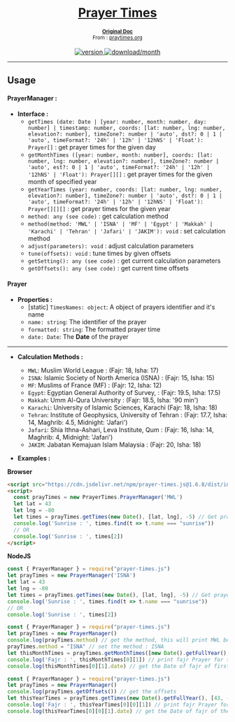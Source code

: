 <div align="center">
  <h1><a href="https://www.npmjs.com/package/prayer-times.js">Prayer Times</a></h1>
  <b><small><a href="http://praytimes.org/wiki/Code_Manual">Original Doc</a></small></b>
  <br />
  <small>From : <a href="http://praytimes.org/">praytimes.org</a></small>
  <br /><br />
  <a href="https://www.npmjs.com/package/prayer-times.js"><img src="https://img.shields.io/npm/v/prayer-times.js.svg" alt="version"/>&nbsp;<img src="https://img.shields.io/npm/dm/prayer-times.js.svg" alt="download/month"/></a>
</div>

___
## Usage

#### PrayerManager :
* **Interface :**
  * `getTimes (date: Date | [year: number, month: number, day: number] | timestamp: number, coords: [lat: number, lng: number, elevation?: number], timeZone?: number | 'auto', dst?: 0 | 1 | 'auto', timeFormat?: '24h' | '12h' | '12hNS' | 'Float'): Prayer[]` : get prayer times for the given day
  * `getMonthTimes ([year: number, month: number], coords: [lat: number, lng: number, elevation?: number], timeZone?: number | 'auto', est?: 0 | 1 | 'auto', timeFormat?: '24h' | '12h' | '12hNS' | 'Float'): Prayer[][]` : get prayer times for the given month of specified year
  * `getYearTimes (year: number, coords: [lat: number, lng: number, elevation?: number], timeZone?: number | 'auto', dst?: 0 | 1 | 'auto', timeFormat?: '24h' | '12h' | '12hNS' | 'Float'): Prayer[][][]` : get prayer times for the given year
  * `method: any (see code)` : get calculation method
  * `method(method: 'MWL' | 'ISNA' | 'MF' | 'Egypt' | 'Makkah' | 'Karachi' | 'Tehran' | 'Jafari' | 'JAKIM'): void` : set calculation method 
  * `adjust(parameters): void` : adjust calculation parameters	
  * `tune(offsets): void` : tune times by given offsets 
  * `getSetting(): any (see code)` : get current calculation parameters
  * `getOffsets(): any (see code)` : get current time offsets

#### Prayer
* **Properties :**
  * [static] `TimesNames: object`: A object of prayers identifier and it's name
  * `name: string`: The identifier of the prayer
  * `formatted: string`: The formatted prayer time
  * `date: Date`: The **Date** of the prayer
____
* **Calculation Methods :**
  * `MWL`: Muslim World League : (Fajr: 18, Isha: 17)
  * `ISNA`: Islamic Society of North America (ISNA) : (Fajr: 15, Isha: 15)
  * `MF`: Muslims of France (MF) : (Fajr: 12, Isha: 12)
  * `Egypt`: Egyptian General Authority of Survey, : (Fajr: 19.5, Isha: 17.5)
  * `Makkah`: Umm Al-Qura University : (Fajr: 18.5, Isha: '90 min')
  * `Karachi`: University of Islamic Sciences, Karachi (Fajr: 18, Isha: 18)
  * `Tehran`: Institute of Geophysics, University of Tehran : (Fajr: 17.7, Isha: 14, Maghrib: 4.5, Midnight: 'Jafari')
  * `Jafari`: Shia Ithna-Ashari, Leva Institute, Qum : (Fajr: 16, Isha: 14, Maghrib: 4, Midnight: 'Jafari')
  * `JAKIM`: Jabatan Kemajuan Islam Malaysia : (Fajr: 20, Isha: 18)

* **Examples :**

**Browser**
```html
<script src="https://cdn.jsdelivr.net/npm/prayer-times.js@1.6.8/dist/index.min.js"></script>
<script>
  const prayTimes = new PrayerTimes.PrayerManager('MWL')
  let lat = 43
  let lng = -80
  let times = prayTimes.getTimes(new Date(), [lat, lng], -5) // Get prayers times for "today" at lat: 43, long: -80 with -5 timezone
  console.log('Sunrise : ', times.find(t => t.name === "sunrise"))
  // OR
  console.log('Sunrise : ', times[2])
</script>
```
**NodeJS**
```js
const { PrayerManager } = require("prayer-times.js")
let prayTimes = new PrayerManager('ISNA')
let lat = 43
let lng = -80
let times = prayTimes.getTimes(new Date(), [lat, lng], -5) // Get prayers times for "today" at lat: 43, long: -80 with -5 timezone
console.log('Sunrise : ', times.find(t => t.name === "sunrise"))
// OR
console.log('Sunrise : ', times[2])
```
```js
const { PrayerManager } = require("prayer-times.js")
let prayTimes = new PrayerManager()
console.log(prayTimes.method) // get the method, this will print MWL because it's the default method
prayTimes.method = "ISNA" // set the method : ISNA
let thisMonthTimes = prayTimes.getMonthTimes([new Date().getFullYear(), new Date().getMonth() + 1 /* WARNING, THE MONTH INDEX MUST BE 1-12 AND NOT 0-11 */], [43, -80]) // Get prayers times for "this month" at lat: 43, long: -80 with auto timezone and auto dst (default values)
console.log('Fajr : ', thisMonthTimes[0][1]) // print fajr Prayer for the first day of this month
console.log(thisMonthTimes[0][1].date) // get the Date of fajr of first day of this month
```
```js
const { PrayerManager } = require("prayer-times.js")
let prayTimes = new PrayerManager()
console.log(prayTimes.getOffsets()) // get the offsets
let thisYearTimes = prayTimes.getTimes(new Date().getFullYear(), [43, -80], 1, 0, "12h") // Get prayers times for "this year" at lat: 43, long: -80 with "1" timezone and 0 dst with 12h time format
console.log('Fajr : ', thisYearTimes[0][0][1]) // print fajr Prayer for the first day of the first month of this year
console.log(thisYearTimes[0][0][1].date) // get the Date of fajr of the first day of the first month of this year
```

